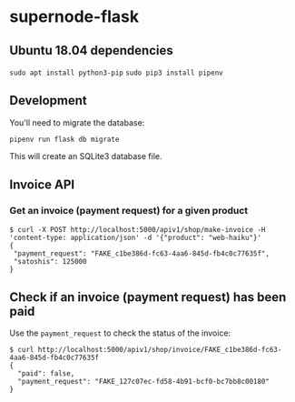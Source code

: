 # supernode-flask

## Ubuntu 18.04 dependencies

`sudo apt install python3-pip`
`sudo pip3 install pipenv`

## Development

You'll need to migrate the database:

```
pipenv run flask db migrate
```

This will create an SQLite3 database file.


## Invoice API

### Get an invoice (payment request) for a given product

```
$ curl -X POST http://localhost:5000/apiv1/shop/make-invoice -H 'content-type: application/json' -d '{"product": "web-haiku"}'
{
 "payment_request": "FAKE_c1be386d-fc63-4aa6-845d-fb4c0c77635f",
 "satoshis": 125000
}
```

## Check if an invoice (payment request) has been paid

Use the `payment_request` to check the status of the invoice:

```
$ curl http://localhost:5000/apiv1/shop/invoice/FAKE_c1be386d-fc63-4aa6-845d-fb4c0c77635f
{
  "paid": false,
  "payment_request": "FAKE_127c07ec-fd58-4b91-bcf0-bc7bb8c00180"
}
```
